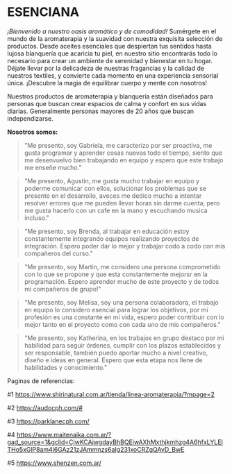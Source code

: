 # ESENCIANA 

*¡Bienvenido a nuestro oasis aromático y de comodidad!* Sumérgete en el mundo de la aromaterapia y la suavidad con nuestra exquisita selección de productos. Desde aceites esenciales que despiertan tus sentidos hasta lujosa blanquería que acaricia tu piel, en nuestro sitio encontrarás todo lo necesario para crear un ambiente de serenidad y bienestar en tu hogar. Déjate llevar por la delicadeza de nuestras fragancias y la calidad de nuestros textiles, y convierte cada momento en una experiencia sensorial única. ¡Descubre la magia de equilibrar cuerpo y mente con nosotros!

Nuestros productos de aromaterapia y blanquería están diseñados para personas que buscan crear espacios de calma y confort en sus vidas diarias. Generalmente personas mayores de 20 años que buscan independizarse.

**Nosotros somos:**

> "Me presento, soy Gabriela, me caracterizo por ser proactiva, me gusta programar y aprender cosas nuevas todo el tiempo, siento que me desenvuelvo bien trabajando en equipo y espero que este trabajo me enseñe mucho."

> "Me presento, Agustin, me gusta mucho trabajar en equipo y poderme comunicar con ellos, solucionar los problemas que se presente en el desarrollo, aveces me dedico mucho a intentar resolver errores que me pueden llevar horas sin darme cuenta, pero me gusta hacerlo con un cafe en la mano y escuchando musica incluso."

> "Me presento, soy Brenda, al trabajar en educación estoy constantemente integrando equipos realizando proyectos de integración. Espero poder dar lo mejor y trabajar codo a codo con mis compañeros del curso."

> "Me presento, soy Martin, me considero una persona comprometido con lo que se propone y que esta constantemente mejorsr en la programación. Espero aprender mucho de este proyecto y de todos mi compañeros de grupo!"

> "Me presento, soy Melisa, soy una persona colaboradora, el trabajo en equipo lo considero esencial para lograr los objetivos, por mi profesión es una constante en mi vida, espero poder contribuir con lo mejor tanto en el proyecto como con cada uno de mis compañeros."

> "Me presento, soy Katherina, en los trabajos en grupo destaco por mi habilidad para seguir órdenes, cumplir con los plazos establecidos y ser responsable, también puedo aportar mucho a nivel creativo, diseño e ideas en general. Espero que esta etapa nos llene de habilidades y conocimiento."


Paginas de referencias:

#1 https://www.shirinatural.com.ar/tienda/linea-aromaterapia/?mpage=2

#2 https://audocph.com/#

#3 https://parklanecph.com/

#4 https://www.maitenaika.com.ar/?gad_source=1&gclid=CjwKCAjwgdayBhBQEiwAXhMxthjkmhzg4A6hfxLYLEITHo5xGlP8am4i6GAz21zJAmmnzs6aIg231xoCRZgQAvD_BwE

#5 https://www.shenzen.com.ar/
